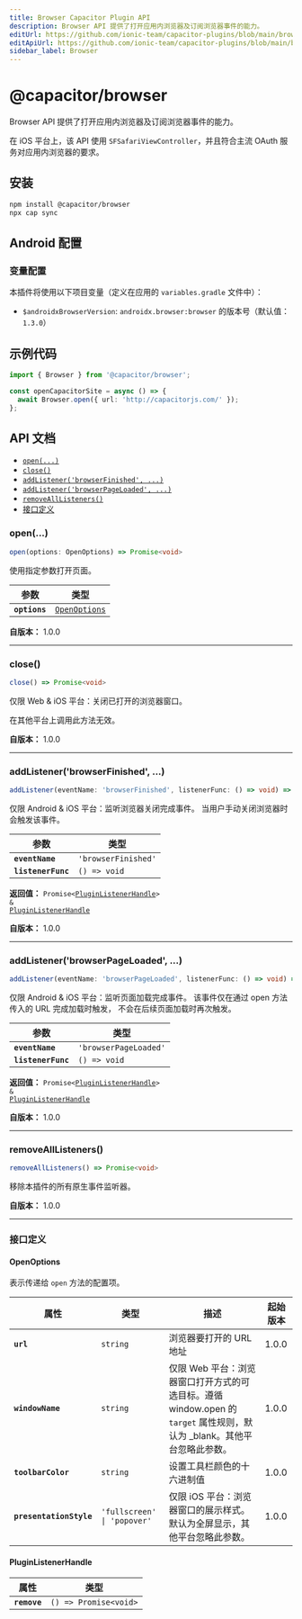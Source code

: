```yaml
---
title: Browser Capacitor Plugin API
description: Browser API 提供了打开应用内浏览器及订阅浏览器事件的能力。
editUrl: https://github.com/ionic-team/capacitor-plugins/blob/main/browser/README.md
editApiUrl: https://github.com/ionic-team/capacitor-plugins/blob/main/browser/src/definitions.ts
sidebar_label: Browser
---
```


# @capacitor/browser

Browser API 提供了打开应用内浏览器及订阅浏览器事件的能力。

在 iOS 平台上，该 API 使用 `SFSafariViewController`，并且符合主流 OAuth 服务对应用内浏览器的要求。

## 安装

```bash
npm install @capacitor/browser
npx cap sync
```

## Android 配置

### 变量配置

本插件将使用以下项目变量（定义在应用的 `variables.gradle` 文件中）：

- `$androidxBrowserVersion`: `androidx.browser:browser` 的版本号（默认值：`1.3.0`）

## 示例代码

```typescript
import { Browser } from '@capacitor/browser';

const openCapacitorSite = async () => {
  await Browser.open({ url: 'http://capacitorjs.com/' });
};
```

## API 文档

<docgen-index>

* [`open(...)`](#open)
* [`close()`](#close)
* [`addListener('browserFinished', ...)`](#addlistenerbrowserfinished-)
* [`addListener('browserPageLoaded', ...)`](#addlistenerbrowserpageloaded-)
* [`removeAllListeners()`](#removealllisteners)
* [接口定义](#接口定义)

</docgen-index>

<docgen-api>


### open(...)

```typescript
open(options: OpenOptions) => Promise<void>
```

使用指定参数打开页面。

| 参数          | 类型                                                |
| ------------- | --------------------------------------------------- |
| **`options`** | <code><a href="#openoptions">OpenOptions</a></code> |

**自版本：** 1.0.0

--------------------


### close()

```typescript
close() => Promise<void>
```

仅限 Web & iOS 平台：关闭已打开的浏览器窗口。

在其他平台上调用此方法无效。

**自版本：** 1.0.0

--------------------


### addListener('browserFinished', ...)

```typescript
addListener(eventName: 'browserFinished', listenerFunc: () => void) => Promise<PluginListenerHandle> & PluginListenerHandle
```

仅限 Android & iOS 平台：监听浏览器关闭完成事件。
当用户手动关闭浏览器时会触发该事件。

| 参数               | 类型                           |
| ------------------ | ------------------------------ |
| **`eventName`**    | <code>'browserFinished'</code> |
| **`listenerFunc`** | <code>() =&gt; void</code>     |

**返回值：** <code>Promise&lt;<a href="#pluginlistenerhandle">PluginListenerHandle</a>&gt; & <a href="#pluginlistenerhandle">PluginListenerHandle</a></code>

**自版本：** 1.0.0

--------------------


### addListener('browserPageLoaded', ...)

```typescript
addListener(eventName: 'browserPageLoaded', listenerFunc: () => void) => Promise<PluginListenerHandle> & PluginListenerHandle
```

仅限 Android & iOS 平台：监听页面加载完成事件。
该事件仅在通过 open 方法传入的 URL 完成加载时触发，
不会在后续页面加载时再次触发。

| 参数               | 类型                             |
| ------------------ | -------------------------------- |
| **`eventName`**    | <code>'browserPageLoaded'</code> |
| **`listenerFunc`** | <code>() =&gt; void</code>       |

**返回值：** <code>Promise&lt;<a href="#pluginlistenerhandle">PluginListenerHandle</a>&gt; & <a href="#pluginlistenerhandle">PluginListenerHandle</a></code>

**自版本：** 1.0.0

--------------------


### removeAllListeners()

```typescript
removeAllListeners() => Promise<void>
```

移除本插件的所有原生事件监听器。

**自版本：** 1.0.0

--------------------


### 接口定义


#### OpenOptions

表示传递给 `open` 方法的配置项。

| 属性                     | 类型                                   | 描述                                                                                                                                | 起始版本 |
| ----------------------- | -------------------------------------- | ------------------------------------------------------------------------------------------------------------------------------------------ | ----- |
| **`url`**               | <code>string</code>                    | 浏览器要打开的 URL 地址                                                                                                    | 1.0.0 |
| **`windowName`**        | <code>string</code>                    | 仅限 Web 平台：浏览器窗口打开方式的可选目标。遵循 window.open 的 `target` 属性规则，默认为 _blank。其他平台忽略此参数。 | 1.0.0 |
| **`toolbarColor`**      | <code>string</code>                    | 设置工具栏颜色的十六进制值                                                                                             | 1.0.0 |
| **`presentationStyle`** | <code>'fullscreen' \| 'popover'</code> | 仅限 iOS 平台：浏览器窗口的展示样式。默认为全屏显示，其他平台忽略此参数。                                       | 1.0.0 |


#### PluginListenerHandle

| 属性          | 类型                                      |
| ------------ | ----------------------------------------- |
| **`remove`** | <code>() =&gt; Promise&lt;void&gt;</code> |

</docgen-api>
